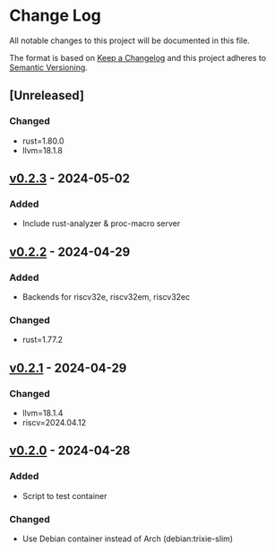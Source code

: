 # Change Log

All notable changes to this project will be documented in this file.

The format is based on [Keep a Changelog](http://keepachangelog.com/)
and this project adheres to [Semantic Versioning](http://semver.org/).

## [Unreleased]

### Changed

- rust=1.80.0
- llvm=18.1.8

## [v0.2.3] - 2024-05-02

### Added

- Include rust-analyzer & proc-macro server

## [v0.2.2] - 2024-04-29

### Added

- Backends for riscv32e, riscv32em, riscv32ec

### Changed

- rust=1.77.2

## [v0.2.1] - 2024-04-29

### Changed

- llvm=18.1.4
- riscv=2024.04.12

## [v0.2.0] - 2024-04-28

### Added

- Script to test container

### Changed

- Use Debian container instead of Arch (debian:trixie-slim)

[v0.2.3]: https://github.com/soc-hub-fi/rust-rv32emc-docker/compare/v0.2.2...v0.2.3
[v0.2.2]: https://github.com/soc-hub-fi/rust-rv32emc-docker/compare/v0.2.1...v0.2.2
[v0.2.1]: https://github.com/soc-hub-fi/rust-rv32emc-docker/compare/v0.2.0...v0.2.1
[v0.2.0]: https://github.com/soc-hub-fi/rust-rv32emc-docker/compare/v0.1.0...v0.2.0
